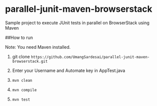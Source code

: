 # parallel-junit-maven-browserstack
Sample project to execute JUnit tests in parallel on BrowserStack using Maven

##How to run

Note: You need Maven installed.

1. git clone `https://github.com/UmangSardesai/parallel-junit-maven-browserstack.git`

2. Enter your Username and Automate key in AppTest.java

3. `mvn clean`

4. `mvn compile`

5. `mvn test`
